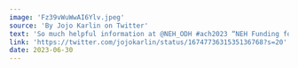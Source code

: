 ```yaml
---
image: 'Fz39vWuWwAI6Ylv.jpeg'
source: 'By Jojo Karlin on Twitter'
text: 'So much helpful information at @NEH_ODH #ach2023 “NEH Funding for Digital Humanities: Finding Your Fit”@JenServenti @EpistolaryBrown @jazzscholar @PatrickCFleming @CapitolClio will read drafts! #jojodoodles #dhmakes'
link: 'https://twitter.com/jojokarlin/status/1674773631535136768?s=20'
date: 2023-06-30
---
```

